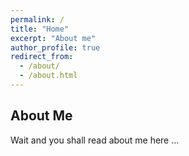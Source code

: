 ```yaml
---
permalink: /
title: "Home"
excerpt: "About me"
author_profile: true
redirect_from: 
  - /about/
  - /about.html
---
```


## About Me 

Wait and you shall read about me here ... 